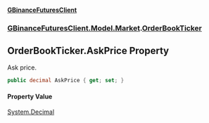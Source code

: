 #### [GBinanceFuturesClient](./index.md 'index')
### [GBinanceFuturesClient.Model.Market](./GBinanceFuturesClient-Model-Market.md 'GBinanceFuturesClient.Model.Market').[OrderBookTicker](./GBinanceFuturesClient-Model-Market-OrderBookTicker.md 'GBinanceFuturesClient.Model.Market.OrderBookTicker')
## OrderBookTicker.AskPrice Property
Ask price.  
```csharp
public decimal AskPrice { get; set; }
```
#### Property Value
[System.Decimal](https://docs.microsoft.com/en-us/dotnet/api/System.Decimal 'System.Decimal')  
